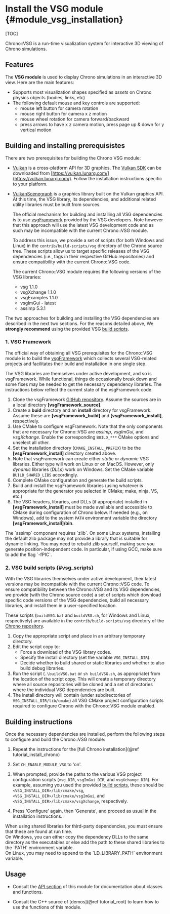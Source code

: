 Install the VSG module {#module_vsg_installation}
==========================

[TOC]

Chrono::VSG is a run-time visualization system for interactive 3D viewing of Chrono simulations.

## Features

The **VSG module** is used to display Chrono simulations in an interactive 3D view.
Here are the main features:

- Supports most visualization shapes specified as _assets_ on Chrono physics objects (bodies, links, etc)
- The following default mouse and key controls are supported:
	- mouse left button for camera rotation
	- mouse right button for camera x z motion
	- mouse wheel rotation for camera forward/backward
	- press arrows to have x z camera motion, press page up & down for y vertical motion

## Building and installing prerequisistes

There are two prerequisites for building the Chrono VSG module:

- [Vulkan](https://www.vulkan.org/) is a cross-platform API for 3D graphics. The [Vulkan SDK](https://www.lunarg.com/vulkan-sdk/) can be downloaded from [https://vulkan.lunarg.com/](https://vulkan.lunarg.com/). Follow the installation instructions specific to your platform.

- [VulkanScenegraph](https://vsg-dev.github.io/VulkanSceneGraph) is a graphics library built on the Vulkan graphics API. At this time, the VSG library, its dependencies, and additional related utility libraries must be built from sources. 

  The official mechanism for building and installing all VSG dependencies is to use [vsgFramework](https://github.com/vsg-dev/vsgFramework) provided by the VSG developers. Note however that this approach will use the latest VSG development code and as such may be incompatible with the current Chrono::VSG module.

  To address this issue, we provide a set of scripts (for both Windows and Linux) in the `contrib/build-scripts/vsg` directory of the Chrono source tree.  These scripts allow us to target specific releases of the VSG dependencies (i.e., tags in their respective GitHub repositories) and ensure compatibility with the current Chrono::VSG code.

  The current Chrono::VSG module requires the following versions of the VSG libraries:
  - vsg 1.1.0
  - vsgXchange 1.1.0
  - vsgExamples 1.1.0
  - vsgImGui - latest
  - assimp 5.3.1

The two approaches for building and installing the VSG dependencies are described in the next two sections.
For the reasons detailed above, We **strongly recommend** using the provided VSG [build scripts](#vsg_scripts).

### 1. VSG Framework

The official way of obtaining all VSG prerequisites for the Chrono::VSG module is to build the [vsgFramework](https://github.com/vsg-dev/vsgFramework) which collects several VSG-related projects and facilitates their build and installation in one single step.  

The VSG libraries are themselves under active development, and so is vsgFramework. While functional, things do occasionally break down and some fixes may be needed to get the necessary dependency libraries. The instructions below reflect the current state of the vsgFramework code.

  1. Clone the vsgFramework [GitHub repository](https://github.com/vsg-dev/vsgFramework).
     Assume the sources are in a local directory **[vsgFramework_source]**.
  2. Create a **buid** directory and an **install** directory for vsgFramework. 
     Assume these are **[vsgFramework_build]** and **[vsgFramework_install]**, respectively.
  3. Use CMake to configure vsgFramework.  Note that the only components that are necessary for Chrono::VSG are *assimp*, *vsgImGui*, and *vsgXchange*. Enable the corresponding `BUILD_***` CMake options and unselect all other.
  4. Set the installation directory (`CMAKE_INSTALL_PREFIX`) to be the **[vsgFramework_install]** directory created above.
  5. Note that vsgFramework can create either *static* or *dynamic* VSG libraries.  Either type will work on Linux or on MacOS. However, only *dynamic* libraries (*DLLs*) work on Windows. Set the CMake variable `BUILD_SHARED_LIBS` accordingly.
  6. Complete CMake configuration and generate the build scripts.
  7. Build and install the vsgFramework libraries (using whatever is appropriate for the generator you selected in CMake; make, ninja, VS, etc.)
  8. The VSG headers, libraries, and DLLs (if appropriate) installed in **[vsgFramework_install]** must be made available and accessible to CMake during configuration of Chrono below.  If needed (e.g., on Windows), add to the system `PATH` environment variable the directory **[vsgFramework_install]/bin**.

  <div class="ce-warning">
  The `assimp` component requires `zlib`. 
  On some Linux systems, installing the default zlib package may not provide a library that is suitable for dynamic linking. 
  You may need to rebuild zlib yourself, making sure you generate position-independent code. 
  In particular, if using GCC, make sure to add the flag `-fPIC`.
  </div>


### 2. VSG build scripts {#vsg_scripts}

With the VSG libraries themselves under active development, their latest versions may be incompatible with the current Chrono::VSG code. To ensure compatibility between the Chrono::VSG and its VSG dependencies, we provide (with the Chrono source code) a set of scripts which download specific code versions of the VSG dependencies, build all necessary libraries, and install them in a user-specified location.

These scripts (`buildVSG.bat` and `buildVSG.sh`, for Windows and Linux, respectively) are available in the `contrib/build-scripts/vsg` directory of the [Chrono repository](https://github.com/projectchrono/chrono/tree/main/contrib/build-scripts/vsg). 

1. Copy the appropriate script and place in an arbitrary temporary directory.
2. Edit the script copy to:
   - Force a download of the VSG library codes.
   - Specify the install directory (set the variable `VSG_INSTALL_DIR`).
   - Decide whether to build shared or static libraries and whether to also build debug libraries.
3. Run the script (`.\buildVSG.bat` or `sh buildVSG.sh`, as appropriate) from the location of the script copy. This will create a temporary directory where all source repositories will be cloned and a set of directories where the individual VSG dependencies are built.
4. The install directory will contain (under subdirectories of `VSG_INSTALL_DIR/lib/cmake`) all VSG CMake project configuration scripts required to configure Chrono with the Chrono::VSG module enabled.


## Building instructions

Once the necessary dependencies are installed, perform the following steps to configure and build the Chrono::VSG module:

1. Repeat the instructions for the [full Chrono installation](@ref tutorial_install_chrono)
   
2. Set `CH_ENABLE_MODULE_VSG` to 'on'.

3. When prompted, provide the paths to the various VSG project configuration scripts (`vsg_DIR`, `vsgImGui_DIR`, and `vsgXchange_DIR`). For example, assuming you used the provided [build scripts](#vsg_scripts), these should be `<VSG_INSTALL_DIR>/lib/cmake/vsg`, `<VSG_INSTALL_DIR>/lib/cmake/vsgImGui`, and `<VSG_INSTALL_DIR>/lib/cmake/vsgXchange`, respectively.

4. Press 'Configure' again, then 'Generate', and proceed as usual in the installation instructions.

<div class="ce-warning">
When using shared libraries for third-party dependencies, you must ensure that these are found at run time.<br>
On Windows, you can either copy the dependency DLLs to the same directory as the executables or else add the path to these shared libraries to the `PATH` environment variable.<br>
On Linux, you may need to append to the `LD_LIBRARY_PATH` environment variable.
</div>

## Usage

- Consult the [API section](group__vsg__module.html) of this module for documentation about classes and functions.

- Consult the C++ source of [demos](@ref tutorial_root) to learn how to use the functions of this module.

